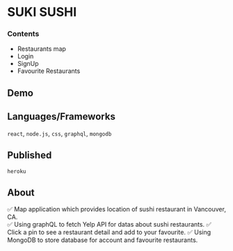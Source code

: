 # SUKI SUSHI

### Contents
- Restaurants map
- Login
- SignUp
- Favourite Restaurants

## Demo


## Languages/Frameworks

`react`, `node.js`,  `css`, `graphql`, `mongodb`

## Published

`heroku`

## About
:white_check_mark: Map application which provides location of sushi restaurant in Vancouver, CA.  
:white_check_mark: Using graphQL to fetch Yelp API for datas about sushi restaurants.
:white_check_mark: Click a pin to see a restaurant detail and add to your favourite.
:white_check_mark: Using MongoDB to store database for account and favourite restaurants.  
